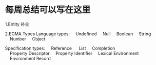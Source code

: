 # 每周总结可以写在这里
1.Entity 补全

2.ECMA Types
Language types:
    Undefined
    Null
    Boolean
    String
    Number
    Object

Specification types:
    Reference 
    List
    Completion
    Property Descriptor
    Property Identifier
    Lexical Environment
    Environment Record